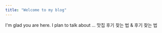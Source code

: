 ```yaml
---
title: "Welcome to my blog"
---
```


I'm glad you are here. I plan to talk about ...
맛집 후기 찾는 법 & 후기 찾는 법
